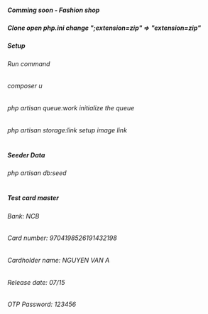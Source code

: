 ##### Comming soon - Fashion shop
##### Clone open php.ini change ";extension=zip" => "extension=zip"

##### **Setup**
###### Run command
###### composer u
###### php artisan queue:work initialize the queue
###### php artisan storage:link setup image link
#
##### **Seeder Data**
###### php artisan db:seed
#
##### **Test card master**
###### Bank: NCB
###### Card number: 9704198526191432198
###### Cardholder name: NGUYEN VAN A
###### Release date: 07/15
###### OTP Password: 123456
